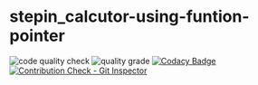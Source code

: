 # stepin_calcutor-using-funtion-pointer
![code quality check](https://www.code-inspector.com/project/28001/score/svg)
![quality grade](https://www.code-inspector.com/project/28001/status/svg)
[![Codacy Badge](https://app.codacy.com/project/badge/Grade/aa564066698c4979973ebd889cf4fd69)](https://www.codacy.com/gh/priyaaketi07/stepin_calcutor-using-funtion-pointer/dashboard?utm_source=github.com&amp;utm_medium=referral&amp;utm_content=priyaaketi07/stepin_calcutor-using-funtion-pointer&amp;utm_campaign=Badge_Grade)
[![Contribution Check - Git Inspector](https://github.com/priyaaketi07/stepin_calcutor-using-funtion-pointer/actions/workflows/gitinspector.yml/badge.svg)](https://github.com/priyaaketi07/stepin_calcutor-using-funtion-pointer/actions/workflows/gitinspector.yml)
